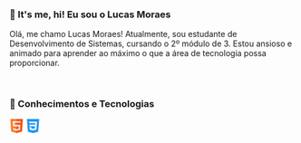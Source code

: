 ### 👋 It's me, hi! Eu sou o Lucas Moraes

Olá, me chamo Lucas Moraes! Atualmente, sou estudante de Desenvolvimento de Sistemas, cursando o 2º módulo de 3. Estou ansioso e animado para aprender ao máximo o que a área de tecnologia possa proporcionar.

</br>

### 🚀 Conhecimentos e Tecnologias

<div>
  <img src="./images/html.png" width="25" title="HTML5" /> 
  <img src="./images/css.png" width="25" title="CSS3" />
</div>
